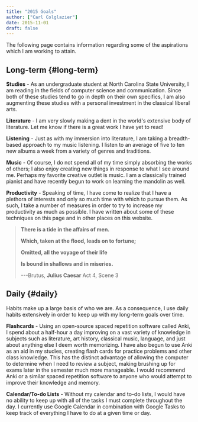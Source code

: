 ```yaml
---
title: "2015 Goals"
author: ["Carl Colglazier"]
date: 2015-11-01
draft: false
---
```


The following page contains information regarding some of the aspirations which
I am working to attain.


## Long-term {#long-term}

**Studies** - As an undergraduate student at North Carolina State
University, I am reading in the fields of computer science and
communication. Since both of these studies tend to go in depth on
their own specifics, I am also augmenting these studies with a
personal investment in the classical liberal arts.

**Literature** - I am very slowly making a dent in the world's
extensive body of literature. Let me know if there is a great work I
have yet to read!

**Listening** - Just as with my immersion into literature, I am taking a
breadth-based approach to my music listening. I listen to an average
of five to ten new albums a week from a variety of genres and
traditions.

**Music** - Of course, I do not spend all of my time simply absorbing
the works of others; I also enjoy creating new things in response to
what I see around me.  Perhaps my favorite creative outlet is music. I
am a classically trained pianist and have recently begun to work on
learning the mandolin as well.

**Productivity** - Speaking of time, I have come to realize that I have
a plethora of interests and only so much time with which to pursue
them. As such, I take a number of measures in order to try to increase
my productivity as much as possible. I have written about some of
these techniques on this page and in other places on this website.

> **There is a tide in the affairs of men.**
>
> **Which, taken at the flood, leads on to fortune;**
>
> **Omitted, all the voyage of their life**
>
> **Is bound in shallows and in miseries.**
>
> ---Brutus, **Julius Caesar** Act 4, Scene 3


## Daily {#daily}

Habits make up a large basis of who we are. As a consequence, I use
daily habits extensively in order to keep up with my long-term goals
over time.

**Flashcards** - Using an open-source spaced repetition software called
Anki, I spend about a half-hour a day improving on a vast variety of
knowledge in subjects such as literature, art history, classical
music, language, and just about anything else I deem worth
memorizing. I have also begun to use Anki as an aid in my studies,
creating flash cards for practice problems and other class
knowledge. This has the distinct advantage of allowing the computer to
determine when I need to review a subject, making brushing up for
exams later in the semester much more manageable. I would recommend
Anki or a similar spaced repetition software to anyone who would
attempt to improve their knowledge and memory.

**Calendar/To-do Lists** - Without my calendar and to-do lists, I would
have no ability to keep up with all of the tasks I must complete
throughout the day. I currently use Google Calendar in combination
with Google Tasks to keep track of everything I have to do at a given
time or day.